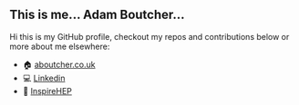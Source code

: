 ## This is me... Adam Boutcher...

Hi this is my GitHub profile, checkout my repos and contributions below or more about me elsewhere:
 - :house: <a href="https://aboutcher.co.uk">aboutcher.co.uk</a>
 - :computer: <a href="https://www.linkedin.com/in/adamboutcher/">Linkedin</a>
 - :closed_book: <a href="https://inspirehep.net/literature?sort=mostrecent&size=25&q=author%20boutcher">InspireHEP</a>
